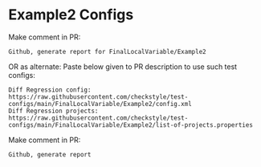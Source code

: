 # Example2 Configs
Make comment in PR:
```
Github, generate report for FinalLocalVariable/Example2
```
OR as alternate:
Paste below given to PR description to use such test configs:
```
Diff Regression config: https://raw.githubusercontent.com/checkstyle/test-configs/main/FinalLocalVariable/Example2/config.xml
Diff Regression projects: https://raw.githubusercontent.com/checkstyle/test-configs/main/FinalLocalVariable/Example2/list-of-projects.properties
```
Make comment in PR:
```
Github, generate report
```
